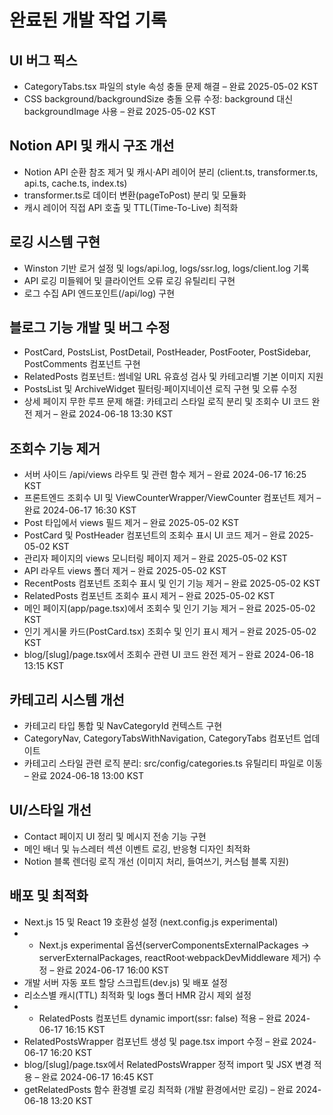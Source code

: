 # 완료된 개발 작업 기록

## UI 버그 픽스
- CategoryTabs.tsx 파일의 style 속성 충돌 문제 해결 – 완료 2025-05-02 KST
- CSS background/backgroundSize 충돌 오류 수정: background 대신 backgroundImage 사용 – 완료 2025-05-02 KST

## Notion API 및 캐시 구조 개선
- Notion API 순환 참조 제거 및 캐시·API 레이어 분리 (client.ts, transformer.ts, api.ts, cache.ts, index.ts)
- transformer.ts로 데이터 변환(pageToPost) 분리 및 모듈화
- 캐시 레이어 직접 API 호출 및 TTL(Time-To-Live) 최적화

## 로깅 시스템 구현
- Winston 기반 로거 설정 및 logs/api.log, logs/ssr.log, logs/client.log 기록
- API 로깅 미들웨어 및 클라이언트 오류 로깅 유틸리티 구현
- 로그 수집 API 엔드포인트(/api/log) 구현

## 블로그 기능 개발 및 버그 수정
- PostCard, PostsList, PostDetail, PostHeader, PostFooter, PostSidebar, PostComments 컴포넌트 구현
- RelatedPosts 컴포넌트: 썸네일 URL 유효성 검사 및 카테고리별 기본 이미지 지원
- PostsList 및 ArchiveWidget 필터링·페이지네이션 로직 구현 및 오류 수정
- 상세 페이지 무한 루프 문제 해결: 카테고리 스타일 로직 분리 및 조회수 UI 코드 완전 제거 – 완료 2024-06-18 13:30 KST

## 조회수 기능 제거
- 서버 사이드 /api/views 라우트 및 관련 함수 제거 – 완료 2024-06-17 16:25 KST
- 프론트엔드 조회수 UI 및 ViewCounterWrapper/ViewCounter 컴포넌트 제거 – 완료 2024-06-17 16:30 KST
- Post 타입에서 views 필드 제거 – 완료 2025-05-02 KST
- PostCard 및 PostHeader 컴포넌트의 조회수 표시 UI 코드 제거 – 완료 2025-05-02 KST
- 관리자 페이지의 views 모니터링 페이지 제거 – 완료 2025-05-02 KST
- API 라우트 views 폴더 제거 – 완료 2025-05-02 KST
- RecentPosts 컴포넌트 조회수 표시 및 인기 기능 제거 – 완료 2025-05-02 KST
- RelatedPosts 컴포넌트 조회수 표시 제거 – 완료 2025-05-02 KST
- 메인 페이지(app/page.tsx)에서 조회수 및 인기 기능 제거 – 완료 2025-05-02 KST
- 인기 게시물 카드(PostCard.tsx) 조회수 및 인기 표시 제거 – 완료 2025-05-02 KST
- blog/[slug]/page.tsx에서 조회수 관련 UI 코드 완전 제거 – 완료 2024-06-18 13:15 KST

## 카테고리 시스템 개선
- 카테고리 타입 통합 및 NavCategoryId 컨텍스트 구현
- CategoryNav, CategoryTabsWithNavigation, CategoryTabs 컴포넌트 업데이트
- 카테고리 스타일 관련 로직 분리: src/config/categories.ts 유틸리티 파일로 이동 – 완료 2024-06-18 13:00 KST

## UI/스타일 개선
- Contact 페이지 UI 정리 및 메시지 전송 기능 구현
- 메인 배너 및 뉴스레터 섹션 이벤트 로깅, 반응형 디자인 최적화
- Notion 블록 렌더링 로직 개선 (이미지 처리, 들여쓰기, 커스텀 블록 지원)

## 배포 및 최적화
- Next.js 15 및 React 19 호환성 설정 (next.config.js experimental)
- - Next.js experimental 옵션(serverComponentsExternalPackages → serverExternalPackages, reactRoot·webpackDevMiddleware 제거) 수정 – 완료 2024-06-17 16:00 KST
- 개발 서버 자동 포트 할당 스크립트(dev.js) 및 배포 설정
- 리소스별 캐시(TTL) 최적화 및 logs 폴더 HMR 감시 제외 설정
- - RelatedPosts 컴포넌트 dynamic import(ssr: false) 적용 – 완료 2024-06-17 16:15 KST
- RelatedPostsWrapper 컴포넌트 생성 및 page.tsx import 수정 – 완료 2024-06-17 16:20 KST
- blog/[slug]/page.tsx에서 RelatedPostsWrapper 정적 import 및 JSX 변경 적용 – 완료 2024-06-17 16:45 KST
- getRelatedPosts 함수 환경별 로깅 최적화 (개발 환경에서만 로깅) – 완료 2024-06-18 13:20 KST